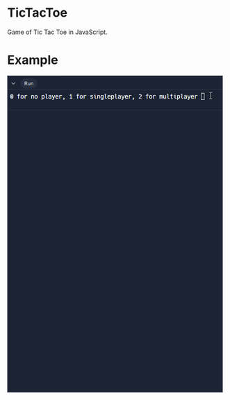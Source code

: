 # TicTacToe
Game of Tic Tac Toe in JavaScript.

# Example
![Example](https://github.com/armaancha/TicTacToe/blob/main/images/TicTacToe.gif?raw=true)
